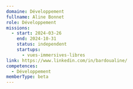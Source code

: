 ```yaml
---
domaine: Développement
fullname: Aline Bonnet
role: Développement
missions:
  - start: 2024-03-26
    end: 2024-10-31
    status: independent
    startups:
      - vues-immersives-libres
link: https://www.linkedin.com/in/bardoualine/
competences:
  - Développement
memberType: beta
---
```

